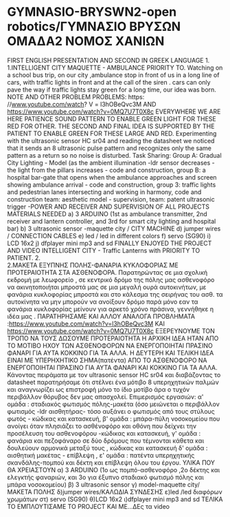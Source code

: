 # GYMNASIO-BRYSWN2-open robotics/ΓΥΜΝΑΣΙΟ ΒΡΥΣΩΝ ΟΜΑΔΑ2 ΝΟΜΟΣ ΧΑΝΙΩΝ
FIRST ENGLISH PRESENTATION AND SECOND IN GREEK LANGUAGE
1.
1.INTELLIGENT CITY MAQUETTE - AMBULANCE PRIORITY TO. Watching on a school bus trip, on our city ,ambulance stop in front of us in a long line of cars, with traffic lights in front and at the call of the siren . cars can only pave the way if traffic lights stay green for a long time, our idea was born. NOTE AND OTHER PROBLEM PROBLEMS: https: //www.youtube.com/watch? V = l3hOBeQvc3M AND https://www.youtube.com/watch?v=0MQ7U7T0X8c EVERYWHERE WE ARE HERE PATIENCE SOUND PATTERN TO ENABLE GREEN LIGHT FOR THESE RED FOR OTHER. THE SECOND AND FINAL IDEA IS SUPPORTED BY THE PATIENT TO ENABLE GREEN FOR THESE LARGE AND RED. Experimenting with the ultrasonic sensor HC sr04 and reading the datasheet we noticed that it sends an 8 ultrasonic pulse pattern and recognizes only the same pattern as a return so no noise is disturbed. Task Sharing: Group A: Gradual City Lighting - Model (as the ambient illumination -ldr sensor decreases - the light from the pillars increases - code and construction, group B: a hospital bar-gate that opens when the ambulance approaches and screen showing ambulance arrival - code and construction, group 3: traffic lights and pedestrian lanes intersecting and working in harmony, code and construction team: aesthetic model - supervision, team: patent ultrasonic trigger -POWER AND RECEIVER AND SUPERVISION OF ALL PROJECTS MATERIALS NEEDED a) 3 ARDUINO (1st as ambulance transmitter, 2nd receiver and lantern controller, and 3rd for smart city lighting and hospital bar) b) 3 ultrasonic sensor -maquette city / CITY MACHINE d) jumper wires / CONNECTION CABLES e) led / led in different colors f) servo (SG90) i) LCD 16x2 j) dfplayer mini mp3 and sd FINALLY ENJOYED THE PROJECT AND VIDEO INTELLIGENT CITY - Traffic Lanterns with PRIORITY TO PATIENT. 
2.  
2.ΜΑΚΕΤΑ ΕΞΥΠΝΗΣ ΠΟΛΗΣ-ΦΑΝΑΡΙΑ ΚΥΚΛΟΦΟΡΙΑΣ ΜΕ ΠΡΟΤΕΡΑΙΟΤΗΤΑ ΣΤΑ ΑΣΘΕΝΟΦΟΡΑ.
Παρατηρώντας σε μια σχολική εκδρομή με λεωφορείο , σε κεντρικό δρόμο της πόλης μας ασθενοφόρο να ακινητοποιήται μπροστά μας σε μια μεγαλή ουρά αυτοκινήτων, με φανάρια κυκλοφορίας μπροστά και στο κάλεσμα της σειρήνας του ασθ. τα αυτοκίνητα να μην μπορούν να ανοίξουν δρόμο παρά μόνο εαν τα φανάρια κυκλοφορίας μείνουν για αρκετό χρόνο πράσινα, γεννήθηκε η ιδέα μας .
ΠΑΡΑΤΗΡΗΣΑΜΕ ΚΑΙ ΑΛΛΟΥ ΑΝΑΛΟΓΑ ΠΡΟΒΛΗΜΑΤΑ :https://www.youtube.com/watch?v=l3hOBeQvc3M  ΚΑΙ https://www.youtube.com/watch?v=0MQ7U7T0X8c
 ΕΞΕΡΕΥΝΟΥΜΕ ΤΟΝ ΤΡΟΠΟ ΝΑ ΤΟΥΣ ΔΩΣΟΥΜΕ ΠΡΟΤΕΡΑΙΟΤΗΤΑ
Η ΑΡΧΙΚΗ ΙΔΕΑ ΗΤΑΝ ΑΠΟ ΤΟ ΜΟΤΙΒΟ ΗΧΟΥ ΤΩΝ ΑΣΘΕΝΟΦΟΡΩΝ ΝΑ ΕΝΕΡΓΟΠΟΙΗΤΑΙ ΠΡΑΣΙΝΟ ΦAΝΑΡΙ ΓΙΑ ΑΥΤΑ ΚΟΚΚΙΝΟ ΓΙΑ ΤΑ ΑΛΛΑ.
Η ΔΕΥΤΕΡΗ ΚΑΙ ΤΕΛΙΚΗ ΙΔΕΑ ΕΙΝΑΙ ΜΕ ΥΠΕΡΗΧΗΤΙΚΟ ΣΗΜΑ(πατέντα) ΑΠΟ ΤΟ ΑΣΘΕΝΟΦΟΡΟ ΝΑ ΕΝΕΡΓΟΠΟΙΗΤΑΙ ΠΡΑΣΙΝΟ ΓΙΑ ΑΥΤΑ ΦΑΝΑΡΙ ΚΑΙ ΚΟΚΚΙΝΟ ΓΙΑ ΤΑ ΑΛΛΑ.
Κάνοντας πειράματα με τον ultrasonic sensor HC sr04 και διαβάζοντας το datasheet παρατηρήσαμε ότι στέλνει ένα μότιβο 8 υπερηχητικών παλμών και αναγνωρίζει ως επιστροφή μόνο το ίδιο μοτίβο άρα ο τυχόν περιβάλλον θόρυβος δεν μας απασχολεί.
Επιμερισμός εργασιών: 
α' ομάδα : σταδιακός φωτισμός πόλης-μακέτα (όσο μειώνεται ο περιβάλλον φωτισμός -ldr αισθητήρας- τόσο αυξάνει ο φωτισμός από τους στύλους φωτός - κώδικας και κατασκευή,
β' ομάδα : μπάρα-πύλη νοσοκομείου που ανοίγει όταν πλησιάζει το ασθένοφόρο και οθόνη που δείχνει την προσέλευση του ασθενοφόρου -κώδικας και κατασκευή,
γ' ομάδα : φανάρια και πεζοφάναρο σε δύο δρόμους που τέμνονται κάθετα και δουλεύουν αρμονικά μεταξύ τους , κώδικας και κατασκευή
δ' ομάδα : αισθητική μακέτας - επίβλεψη ,
ε' ομάδα : πατέντα υπερηχητικής σκανδάλης-πομπού και δέκτη και επίβλεψη όλου του έργου.
ΥΛΙΚΑ ΠΟΥ ΘΑ ΧΡΕΙΑΣΤΟΥΝ
α) 3 ARDUINO  (1ο ως πομπό-ασθενοφόρο ,2ο δέκτης και ελεγκτής φαναριών, και 3ο για έξυπνο σταδιακό φωτισμό πόλης και μπάρα νοσοκομείου) 
β) 3 ultrasonic sensor
γ) model-maquette city/ΜΑΚΕΤΑ ΠΟΛΗΣ
δ)jumper wires/ΚΑΛΩΔΙΑ ΣΥΝΔΕΣΗΣ
ε)led /led διαφόρων χρωμάτων
στ) servo (SG90)
θ)LCD 16x2
ι)dfplayer mini mp3 and sd
ΤΕΛΙΚΑ ΤΟ ΕΜΠΛΟΥΤΙΣΑΜΕ ΤΟ PROJECT ΚΑΙ ΜΕ...ΔΕς τα video
